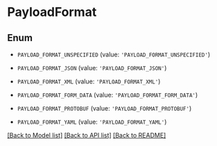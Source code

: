 # PayloadFormat


## Enum

* `PAYLOAD_FORMAT_UNSPECIFIED` (value: `'PAYLOAD_FORMAT_UNSPECIFIED'`)

* `PAYLOAD_FORMAT_JSON` (value: `'PAYLOAD_FORMAT_JSON'`)

* `PAYLOAD_FORMAT_XML` (value: `'PAYLOAD_FORMAT_XML'`)

* `PAYLOAD_FORMAT_FORM_DATA` (value: `'PAYLOAD_FORMAT_FORM_DATA'`)

* `PAYLOAD_FORMAT_PROTOBUF` (value: `'PAYLOAD_FORMAT_PROTOBUF'`)

* `PAYLOAD_FORMAT_YAML` (value: `'PAYLOAD_FORMAT_YAML'`)

[[Back to Model list]](../README.md#documentation-for-models) [[Back to API list]](../README.md#documentation-for-api-endpoints) [[Back to README]](../README.md)


